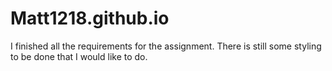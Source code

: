 # Matt1218.github.io
I finished all the requirements for the assignment. There is still some styling to be done that I would like to do. 